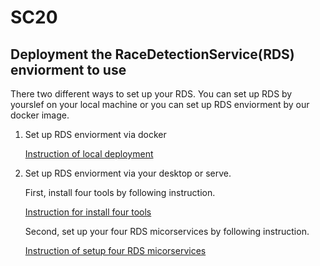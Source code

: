 # SC20

## Deployment the RaceDetectionService(RDS) enviorment to use

  There two different ways to set up your RDS. You can set up RDS by yourslef on your local machine or you can set up RDS     enviorment by our docker image. 

1. Set up RDS enviorment via docker

      [Instruction of local deployment](deployment.md)

2. Set up RDS enviorment via your desktop or serve.

   First, install four tools by following instruction.

      [Instruction for install four tools](InstallTool.md)
   
   Second, set up your four RDS micorservices by following instruction.
    
      [Instruction of setup four RDS micorservices](MicroserviceSetup.md)
